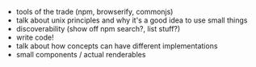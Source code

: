 - tools of the trade (npm, browserify, commonjs)
- talk about unix principles and why it's a good idea to use small things
- discoverability (show off npm search?, list stuff?)
- write code!
- talk about how concepts can have different implementations
- small components / actual renderables

